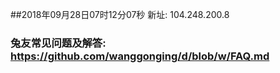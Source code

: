 ##2018年09月28日07时12分07秒 新址: 104.248.200.8
### 兔友常见问题及解答: https://github.com/wanggonging/d/blob/w/FAQ.md
